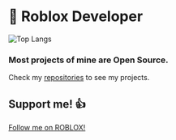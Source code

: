 # 📝 Roblox Developer
![Top Langs](https://github-readme-stats.vercel.app/api/top-langs/?username=ivadsiuls&layout=compact&theme=radical)

### Most projects of mine are Open Source.

Check my [repositories](https://github.com/ivadsiuls?tab=repositories) to see my projects.

## Support me! 👍

[Follow me on ROBLOX!](https://www.roblox.com/users/5048508312/profile)
